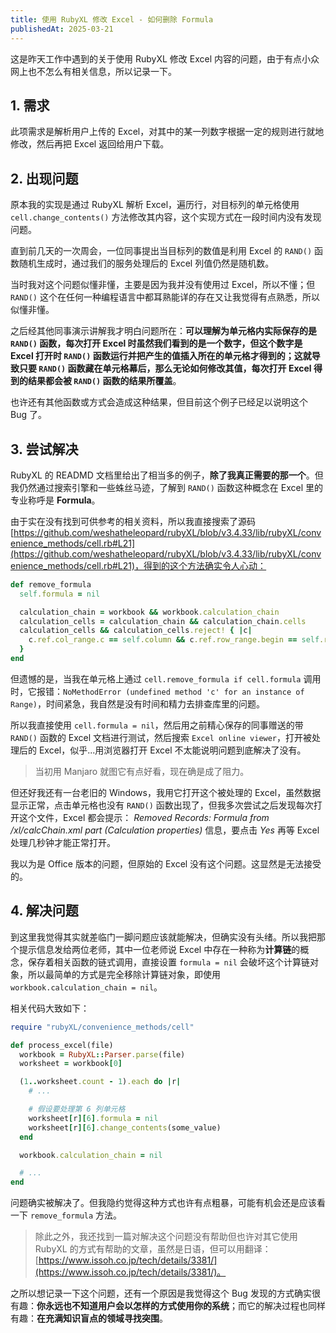 ```yaml
---
title: 使用 RubyXL 修改 Excel - 如何删除 Formula
publishedAt: 2025-03-21
---
```


这是昨天工作中遇到的关于使用 RubyXL 修改 Excel 内容的问题，由于有点小众网上也不怎么有相关信息，所以记录一下。

## 1. 需求

此项需求是解析用户上传的 Excel，对其中的某一列数字根据一定的规则进行就地修改，然后再把 Excel 返回给用户下载。

## 2. 出现问题

原本我的实现是通过 RubyXL 解析 Excel，遍历行，对目标列的单元格使用 `cell.change_contents()` 方法修改其内容，这个实现方式在一段时间内没有发现问题。

直到前几天的一次周会，一位同事提出当目标列的数值是利用 Excel 的 `RAND()` 函数随机生成时，通过我们的服务处理后的 Excel 列值仍然是随机数。

当时我对这个问题似懂非懂，主要是因为我并没有使用过 Excel，所以不懂；但 `RAND()` 这个在任何一种编程语言中都耳熟能详的存在又让我觉得有点熟悉，所以似懂非懂。

之后经其他同事演示讲解我才明白问题所在：**可以理解为单元格内实际保存的是 `RAND()` 函数，每次打开 Excel 时虽然我们看到的是一个数字，但这个数字是 Excel 打开时 `RAND()` 函数运行并把产生的值插入所在的单元格才得到的；这就导致只要 `RAND()` 函数藏在单元格幕后，那么无论如何修改其值，每次打开 Excel 得到的结果都会被 `RAND()` 函数的结果所覆盖**。

也许还有其他函数或方式会造成这种结果，但目前这个例子已经足以说明这个 Bug 了。

## 3. 尝试解决

RubyXL 的 READMD 文档里给出了相当多的例子，**除了我真正需要的那一个**。但我仍然通过搜索引擎和一些蛛丝马迹，了解到 `RAND()` 函数这种概念在 Excel 里的专业称呼是 **Formula**。

由于实在没有找到可供参考的相关资料，所以我直接搜索了源码 [https://github.com/weshatheleopard/rubyXL/blob/v3.4.33/lib/rubyXL/convenience_methods/cell.rb#L21](https://github.com/weshatheleopard/rubyXL/blob/v3.4.33/lib/rubyXL/convenience_methods/cell.rb#L21)，得到的这个方法确实令人心动：

```ruby
def remove_formula
  self.formula = nil

  calculation_chain = workbook && workbook.calculation_chain
  calculation_cells = calculation_chain && calculation_chain.cells
  calculation_cells && calculation_cells.reject! { |c|
    c.ref.col_range.c == self.column && c.ref.row_range.begin == self.row
  }
end
```

但遗憾的是，当我在单元格上通过 `cell.remove_formula if cell.formula` 调用时，它报错：`NoMethodError (undefined method 'c' for an instance of Range)`，时间紧急，我自然是没有时间和精力去排查库里的问题。

所以我直接使用 `cell.formula = nil`，然后用之前精心保存的同事赠送的带 `RAND()` 函数的 Excel 文档进行测试，然后搜索 `Excel online viewer`，打开被处理后的 Excel，似乎...用浏览器打开 Excel 不太能说明问题到底解决了没有。

> 当初用 Manjaro 就图它有点好看，现在确是成了阻力。

但还好我还有一台老旧的 Windows，我用它打开这个被处理的 Excel，虽然数据显示正常，点击单元格也没有 `RAND()` 函数出现了，但我多次尝试之后发现每次打开这个文件，Excel 都会提示： *Removed Records: Formula from /xl/calcChain.xml part (Calculation properties)* 信息，要点击 *Yes* 再等 Excel 处理几秒钟才能正常打开。

我以为是 Office 版本的问题，但原始的 Excel 没有这个问题。这显然是无法接受的。

## 4. 解决问题

到这里我觉得其实就差临门一脚问题应该就能解决，但确实没有头绪。所以我把那个提示信息发给两位老师，其中一位老师说 Excel 中存在一种称为**计算链**的概念，保存着相关函数的链式调用，直接设置 `formula = nil` 会破坏这个计算链对象，所以最简单的方式是完全移除计算链对象，即使用 `workbook.calculation_chain = nil`。

相关代码大致如下：

```ruby
require "rubyXL/convenience_methods/cell"

def process_excel(file)
  workbook = RubyXL::Parser.parse(file)
  worksheet = workbook[0]

  (1..worksheet.count - 1).each do |r|
    # ...

    # 假设要处理第 6 列单元格
    worksheet[r][6].formula = nil
    worksheet[r][6].change_contents(some_value)
  end

  workbook.calculation_chain = nil

  # ...
end
```

问题确实被解决了。但我隐约觉得这种方式也许有点粗暴，可能有机会还是应该看一下 `remove_formula` 方法。

> 除此之外，我还找到一篇对解决这个问题没有帮助但也许对其它使用 RubyXL 的方式有帮助的文章，虽然是日语，但可以用翻译： [https://www.issoh.co.jp/tech/details/3381/](https://www.issoh.co.jp/tech/details/3381/)。

之所以想记录一下这个问题，还有一个原因是我觉得这个 Bug 发现的方式确实很有趣：**你永远也不知道用户会以怎样的方式使用你的系统**；而它的解决过程也同样有趣：**在充满知识盲点的领域寻找突围**。